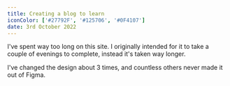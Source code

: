 ```yaml
---
title: Creating a blog to learn
iconColor: ['#27792F', '#125706', '#0F4107']
date: 3rd October 2022
---
```


I've spent way too long on this site. I originally intended for it to take a couple of evenings to complete, instead it's taken way longer.

I've changed the design about 3 times, and countless others never made it out of Figma.
